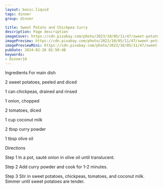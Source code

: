 ```yaml
---
layout: basic.liquid
tags: dinner
group: dinner

title: Sweet Potato and Chickpea Curry
description: Page description
imageCover: https://cdn.pixabay.com/photo/2023/10/05/11/47/sweet-potatoes-8295778_1280.jpg
imagePreview: https://cdn.pixabay.com/photo/2023/10/05/11/47/sweet-potatoes-8295778_1280.jpg
imagePreviewMini: https://cdn.pixabay.com/photo/2023/10/05/11/47/sweet-potatoes-8295778_1280.jpg
pubDate: 2024-02-26 02:50:48
keywords:
- Dinner10
---
```


Ingredients
For main dish

2 sweet potatoes, peeled and diced

1 can chickpeas, drained and rinsed

1 onion, chopped

2 tomatoes, diced

1 cup coconut milk

2 tbsp curry powder

1 tbsp olive oil

Directions

Step 1
In a pot, sauté onion in olive oil until translucent.


Step 2
Add curry powder and cook for 1-2 minutes.


Step 3
Stir in sweet potatoes, chickpeas, tomatoes, and coconut milk. Simmer until sweet potatoes are tender.


